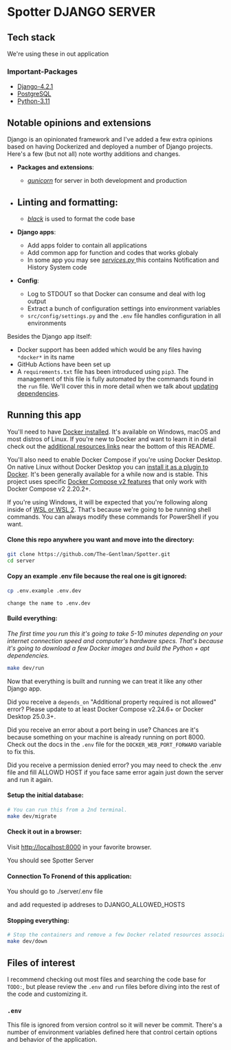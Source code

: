 # Spotter DJANGO SERVER

## Tech stack

We're using these in out application

### Important-Packages

- [Django-4.2.1](https://www.djangoproject.com/)
- [PostgreSQL](https://www.postgresql.org/)
- [Python-3.11](https://www.python.org/)

## Notable opinions and extensions

Django is an opinionated framework and I've added a few extra opinions based on
having Dockerized and deployed a number of Django projects. Here's a few (but
not all) note worthy additions and changes.

- **Packages and extensions**:

  - *[gunicorn](https://gunicorn.org/)* for server in both development and production
- **Linting and formatting**:
  -----------------------


  - *[black](https://github.com/psf/black)* is used to format the code base
- **Django apps**:

  - Add apps folder to contain all applications
  - Add common app for function and codes that works globaly
  - In some app you may see  *[services.py ]()* this contains Notification and History System code
- **Config**:

  - Log to STDOUT so that Docker can consume and deal with log output
  - Extract a bunch of configuration settings into environment variables
  - `src/config/settings.py` and the `.env` file handles configuration in all environments

Besides the Django app itself:

- Docker support has been added which would be any files having `*docker*` in
  its name
- GitHub Actions have been set up
- A `requirements.txt` file has been introduced using `pip3`. The
  management of this file is fully automated by the commands found in the `run`
  file. We'll cover this in more detail when we talk about [updating
  dependencies](#updating-dependencies).

## Running this app

You'll need to have [Docker installed](https://docs.docker.com/get-docker/).
It's available on Windows, macOS and most distros of Linux. If you're new to
Docker and want to learn it in detail check out the [additional resources
links](#learn-more-about-docker-and-django) near the bottom of this README.

You'll also need to enable Docker Compose if you're using Docker
Desktop. On native Linux without Docker Desktop you can [install it as a plugin
to Docker](https://docs.docker.com/compose/install/linux/). It's been generally
available for a while now and is stable. This project uses specific [Docker
Compose v2
features](https://nickjanetakis.com/blog/optional-depends-on-with-docker-compose-v2-20-2)
that only work with Docker Compose v2 2.20.2+.

If you're using Windows, it will be expected that you're following along inside
of [WSL or WSL
2](https://nickjanetakis.com/blog/a-linux-dev-environment-on-windows-with-wsl-2-docker-desktop-and-more).
That's because we're going to be running shell commands. You can always modify
these commands for PowerShell if you want.

#### Clone this repo anywhere you want and move into the directory:

```sh
git clone https://github.com/The-Gentlman/Spotter.git
cd server
```

#### Copy an example .env file because the real one is git ignored:

```sh
cp .env.example .env.dev
```

    change the name to .env.dev

#### Build everything:

*The first time you run this it's going to take 5-10 minutes depending on your
internet connection speed and computer's hardware specs. That's because it's
going to download a few Docker images and build the Python + apt dependencies.*

```sh
make dev/run
```

Now that everything is built and running we can treat it like any other Django
app.

Did you receive a `depends_on` "Additional property required is not allowed"
error? Please update to at least Docker Compose v2.24.6+ or Docker Desktop
25.0.3+.

Did you receive an error about a port being in use? Chances are it's because
something on your machine is already running on port 8000. Check out the docs
in the `.env` file for the `DOCKER_WEB_PORT_FORWARD` variable to fix this.

Did you receive a permission denied error? you may need to check the .env file and fill
ALLOWD HOST if you face same error again just down the server and run it again.

#### Setup the initial database:

```sh
# You can run this from a 2nd terminal.
make dev/migrate
```

#### Check it out in a browser:

Visit [http://localhost:8000](http://localhost:8000) in your favorite browser.

You should see Spotter Server

#### Connection To Fronend of this application:

You should go to ./server/.env file

and add requested ip addreses to DJANGO_ALLOWED_HOSTS

#### Stopping everything:

```sh
# Stop the containers and remove a few Docker related resources associated to this project.
make dev/down
```

## Files of interest

I recommend checking out most files and searching the code base for `TODO:`,
but please review the `.env` and `run` files before diving into the rest of the
code and customizing it.

### `.env`

This file is ignored from version control so it will never be commit. There's a
number of environment variables defined here that control certain options and
behavior of the application.
